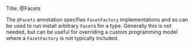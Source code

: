 Title: @Facets

[//]: # (content copied to _user-guide_xxx)

The `@Facets` annotation specifies `FacetFactory` implementations and so can
be used to run install arbitrary `Facet`s for a type. Generally this is
not needed, but can be useful for overriding a custom programming model
where a `FacetFactory` is not typically included.

<!--See the core documentation for more on writing FacetFactorys.-->

